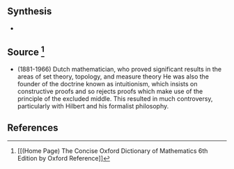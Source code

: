 ## Synthesis
- 
## Source [^1]
- (1881-1966) Dutch mathematician, who proved significant results in the areas of set theory, topology, and measure theory He was also the founder of the doctrine known as intuitionism, which insists on constructive proofs and so rejects proofs which make use of the principle of the excluded middle. This resulted in much controversy, particularly with Hilbert and his formalist philosophy.
## References

[^1]: [[(Home Page) The Concise Oxford Dictionary of Mathematics 6th Edition by Oxford Reference]]
